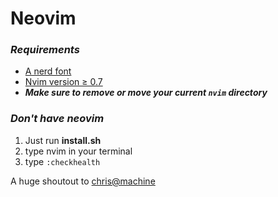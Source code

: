 # Neovim

### ***Requirements***
- [A nerd font](https://github.com/ryanoasis/nerd-fonts)
- [Nvim version ≥ 0.7](https://github.com/neovim/neovim) 
- ***Make sure to remove or move your current `nvim` directory***



### ***Don't have neovim***
1) Just run **install.sh**  
2) type nvim in your terminal
3) type `:checkhealth` 



A huge shoutout to [chris@machine](https://github.com/ChristianChiarulli)

